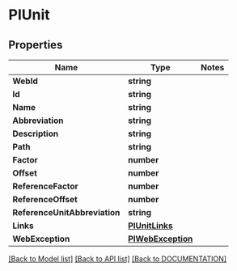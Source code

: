 # PIUnit

## Properties
Name | Type | Notes
------------ | ------------- | -------------
**WebId** | **string**
**Id** | **string**
**Name** | **string**
**Abbreviation** | **string**
**Description** | **string**
**Path** | **string**
**Factor** | **number**
**Offset** | **number**
**ReferenceFactor** | **number**
**ReferenceOffset** | **number**
**ReferenceUnitAbbreviation** | **string**
**Links** | **[**PIUnitLinks**](../models/PIUnitLinks.md)**
**WebException** | **[**PIWebException**](../models/PIWebException.md)**

[[Back to Model list]](../../DOCUMENTATION.md#documentation-for-models) [[Back to API list]](../../DOCUMENTATION.md#documentation-for-api-endpoints) [[Back to DOCUMENTATION]](../../DOCUMENTATION.md)
